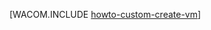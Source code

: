 <properties linkid="manage-linux-howto-custom-create-vm" urlDisplayName="Custom create a VM" pageTitle="Custom create a virtual machine running Linux in Azure" metaKeywords="Azure custom vm, creating custom vm" description="Learn how to create a custom virtual machine in Azure." metaCanonical="http://www.windowsazure.cn/zh-cn/manage/windows/how-to-guides/custom-create-a-vm/" services="virtual-machines" documentationCenter="" title="" authors="kathydav" solutions="" manager="dongill" editor="tysonn" />

[WACOM.INCLUDE [howto-custom-create-vm](../includes/howto-custom-create-vm.md)]

  [howto-custom-create-vm]: ../includes/howto-custom-create-vm.md
